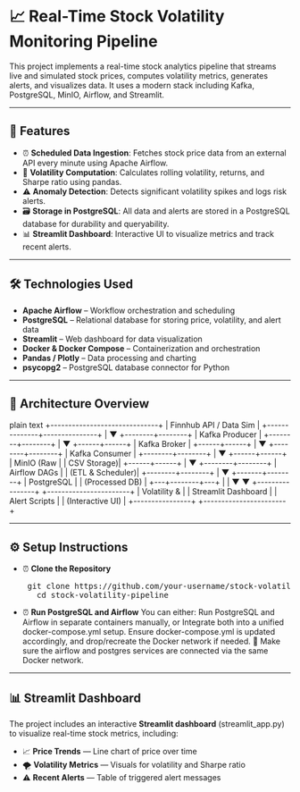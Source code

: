 # 📈 Real-Time Stock Volatility Monitoring Pipeline

This project implements a real-time stock analytics pipeline that streams live and simulated stock prices, computes volatility metrics, generates alerts, and visualizes data. It uses a modern stack including Kafka, PostgreSQL, MinIO, Airflow, and Streamlit.

---

## 🚀 Features

- ⏰ **Scheduled Data Ingestion**: Fetches stock price data from an external API every minute using Apache Airflow.
- 🧮 **Volatility Computation**: Calculates rolling volatility, returns, and Sharpe ratio using pandas.
- ⚠️ **Anomaly Detection**: Detects significant volatility spikes and logs risk alerts.
- 🗃️ **Storage in PostgreSQL**: All data and alerts are stored in a PostgreSQL database for durability and queryability.
- 📊 **Streamlit Dashboard**: Interactive UI to visualize metrics and track recent alerts.

---

## 🛠️ Technologies Used

- **Apache Airflow** – Workflow orchestration and scheduling
- **PostgreSQL** – Relational database for storing price, volatility, and alert data
- **Streamlit** – Web dashboard for data visualization
- **Docker & Docker Compose** – Containerization and orchestration
- **Pandas / Plotly** – Data processing and charting
- **psycopg2** – PostgreSQL database connector for Python

---

## 🧱 Architecture Overview

plain text
+------------------------------+
|  Finnhub API / Data Sim      |
+--------------+---------------+
               |
               ▼
      +--------+--------+
      |   Kafka Producer |
      +--------+--------+
               |
               ▼
        +------+------+
        | Kafka Broker |
        +------+------+
               |
               ▼
      +--------+--------+
      |  Kafka Consumer  |
      +--------+--------+
               |
               ▼
        +------+------+
        |   MinIO (Raw  |
        |   CSV Storage)|
        +------+------+
               |
               ▼
      +--------+--------+
      | Airflow DAGs     |
      | (ETL & Scheduler)|
      +--------+--------+
               |
               ▼
       +-------+--------+
       |   PostgreSQL   |
       | (Processed DB) |
       +---+--------+---+
           |        |
           ▼        ▼
+----------------+ +-----------------------+
| Volatility &   | |  Streamlit Dashboard |
| Alert Scripts  | |   (Interactive UI)   |
+----------------+ +-----------------------+

---

## ⚙️ Setup Instructions

- ⏰ **Clone the Repository**
     <pre> git clone https://github.com/your-username/stock-volatility-pipeline.git 
     cd stock-volatility-pipeline </pre>
  
- ⏰ **Run PostgreSQL and Airflow**
      You can either:
        Run PostgreSQL and Airflow in separate containers manually, or
        Integrate both into a unified docker-compose.yml setup. Ensure docker-compose.yml is updated accordingly, and drop/recreate the Docker network if needed.
    📌 Make sure the airflow and postgres services are connected via the same Docker network.

---

## 📊 Streamlit Dashboard

The project includes an interactive **Streamlit dashboard** (streamlit_app.py) to visualize real-time stock metrics, including:
- 📈 **Price Trends** — Line chart of price over time
- 🌪️ **Volatility Metrics** — Visuals for volatility and Sharpe ratio
- ⚠️ **Recent Alerts** — Table of triggered alert messages
  
